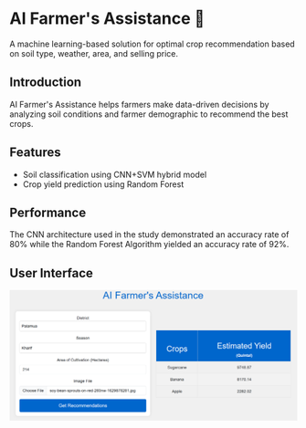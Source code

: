 # AI Farmer's Assistance 🌾  
A machine learning-based solution for optimal crop recommendation based on soil type, weather, area, and selling price.

## Introduction  
AI Farmer's Assistance helps farmers make data-driven decisions by analyzing soil conditions and farmer demographic to recommend the best crops.

## Features  
- Soil classification using CNN+SVM hybrid model 
- Crop yield prediction using Random Forest 

## Performance 
The CNN architecture used in the study demonstrated an accuracy rate of 80% while the Random Forest Algorithm yielded an accuracy rate of 92%.

## User Interface
![Screenshot 1](Screenshot1.png)

